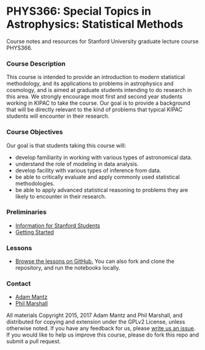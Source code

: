 # PHYS366: Special Topics in Astrophysics: Statistical Methods

Course notes and resources for Stanford University graduate lecture course PHYS366.

### Course Description

This course is intended to provide an introduction to modern
statistical methodology, and its applications to problems in
astrophysics and cosmology, and is aimed at graduate students
intending to do research in this area. We
strongly encourage most first and second year students working in
KIPAC to take the course.  Our goal is to provide a background that
will be directly relevant to the kind of problems that typical KIPAC
students will encounter in their research.

### Course Objectives

Our goal is that students taking this course will:
* develop familiarity in working with various types of astronomical data.
* understand the role of modeling in data analysis.
* develop facility with various types of inference from data.
* be able to critically evaluate and apply commonly used statistical methodologies.
* be able to apply advanced statistical reasoning to problems they are likely to encounter in their research.


### Preliminaries

* [Information for Stanford Students](https://github.com/KIPAC/StatisticalMethods/blob/master/doc/Stanford.md)
* [Getting Started](https://github.com/KIPAC/StatisticalMethods/blob/master/doc/GettingStarted.md)

<!-- * [Textbooks and Course Materials](https://github.com/KIPAC/StatisticalMethods/blob/master/doc/Textbooks.md) -->


### Lessons

<!--
* **[Work through the lessons online.](http://mybinder.org/repo/KIPAC/StatisticalMethods)** [![Binder](http://mybinder.org/badge.svg)](http://mybinder.org/repo/KIPAC/StatisticalMethods)  
Getting the course notebooks online at `binder` can take a few minutes - and if you don't see the content you were expecting, that might be because the `binder` copy of the repo needs updating. You can do that yourself by re-entering `KIPAC/StatisticalMethods` in the form at [mybinder.org](http://mybinder.org), checking `requirements.txt` and then clicking "make my binder." The status of the most recent binder build can be viewed [here](http://mybinder.org/repo/KIPAC/StatisticalMethods/status).
-->

* [Browse the lessons on GitHub.](chunks/README.md) You can also fork and clone the repository, and run the notebooks locally.


### Contact

* [Adam Mantz](https://github.com/KIPAC/StatisticalMethods/issues/new?body=@abmantz)
* [Phil Marshall](https://github.com/KIPAC/StatisticalMethods/issues/new?body=@drphilmarshall)


All materials Copyright 2015, 2017 Adam Mantz and Phil Marshall, and distributed for copying and extension under the GPLv2 License, unless otherwise noted. If you have any feedback for us, please [write us an issue](https://github.com/KIPAC/StatisticalMethods/issues). If you would like to help us improve this course, please do fork this repo and submit a pull request.
